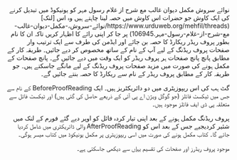 <div dir="rtl">نوائے سروش مکمل دیوان غالب مع شرح از غلام رسول مہر کو یونیکوڈ میں تبدیل کرنے کی ایک کاوش
جو حضرات اس کاوش میں حصہ لینا چاہتے ہیں وہ اس [لنک](https://www.urduweb.org/mehfil/threads/نوائے-سروش،-مکمل-دیوان-غالب-مع-شرح-از-غلام-رسول-مہر.106945) پر جا کر اپنی رائے کا اظہار کریں تاکہ ان کا نام بطور پروف ریڈر ریکارڈ کا حصہ بن جائے اور ایڈمن کی طرف سے ایک ترتیب وار صفحات پروف ریڈنگ کے لیے آپ کے نام کے ساتھ مخصوص کر دیے جائیں۔ طریقہ کار کے مطابق پانچ پانچ صفحات ہر پروف ریڈر کو ایک وقت میں دیے جائیں گے۔ پانچ صفحات کے مکمل ہونے کی صورت میں مزید صفحات پروف ریڈنگ کے لیے مانگے جاسکتے ہیں۔ جو طریقہ کار کے مطابق پروف ریڈر کے نام سے ریکارڈ کا حصہ بنتے جائیں گے۔

گٹ ہب کی اس ریپوزیٹری میں دو دائریکٹریز ہیں۔ ایک BeforeProofReading کے نام سے جس میں ٹیکسٹ فائلز (جو گوگل ویژن اے پی آئی کے ذریعے حاصل کی گئی ہیں) اور ٹیکسٹ فائل سے متعلقہ پی ڈی ایف فائلز موجود ہیں۔ 

پروف ریڈنگ مکمل ہونے کے بعد اپنی تیار کردہ فائل کو اوپر دیے گئے فورم کے لنک میں شئیر کردیجیے جس کے بعد اس کو AfterProofReading والی ڈائریکٹری میں شامل کردیا جائے گا۔ کتاب مکمل ہونے کی صورت میں اسی ریپوزیٹری پر مکمل یونیکوڈ میں کتاب میسر ہوگی۔

موجود پروف ریڈرز اور صفحات کی تقسیم [یہاں](https://docs.google.com/spreadsheets/d/1wCDzBqNB3t5fH7idIdj5ygpOPc6VJ1SkWWKlyyEVnd8/edit#gid=0) سے دیکھی جاسکتی ہے۔</div>